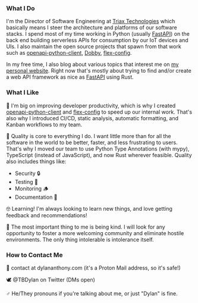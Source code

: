 ### What I Do

I'm the Director of Software Engineering at [Triax Technologies][triax] which basically means I steer the architecture and platforms of our software stacks. I spend most of my time working in Python (usually [FastAPI]) on the back end building serverless APIs for consumption by our IoT devices and UIs. I also maintain the open source projects that spawn from that work such as [openapi-python-client], [Dobby], [flex-config].

In my free time, I also blog about various topics that interest me on [my personal website][website]. Right now that's mostly about trying to find and/or create a web API framework as nice as [FastAPI] using Rust.

### What I Like

🥰 I'm big on improving developer productivity, which is why I created [openapi-python-client] and [flex-config] to speed up our internal work. That's also why I introduced CI/CD, static analysis, automatic formatting, and Kanban workflows to my team.

🧐 Quality is core to everything I do. I want little more than for all the software in the world to be better, faster, and less frustrating to users. That's why I moved our team to use Python Type Annotations (with mypy), TypeScript (instead of JavaScript), and now Rust wherever feasible. Quality also includes things like:
- Security 🔒
- Testing 🧪
- Monitoring 🪵
- Documentation 📜

🤓 Learning! I'm always looking to learn new things, and love getting feedback and recommendations!

💜 The most important thing to me is being kind. I will look for any opportunity to foster a more welcoming community and eliminate hostile environments. The only thing intolerable is intolerance itself.

### How to Contact Me
💌 contact at dylananthony.com (it's a Proton Mail address, so it's safe!)

🕊 @TBDylan on Twitter (DMs open)

♂ He/They pronouns if you're talking about me, or just "Dylan" is fine.

[triax]: https://github.com/triaxtec
[openapi-python-client]: https://github.com/triaxtec/openapi-python-client
[dobby]: https://github.com/triaxtec/dobby
[flex-config]: https://github.com/triaxtec/flex-config
[FastAPI]: https://fastapi.tiangolo.com
[website]: https://dylananthony.com
